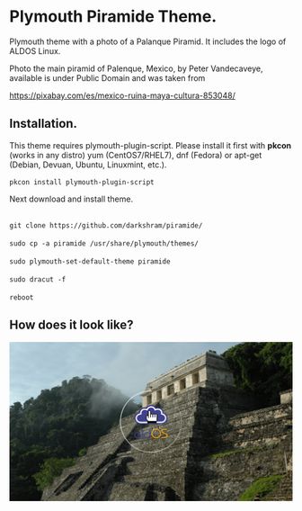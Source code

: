 # Plymouth Piramide Theme.
Plymouth theme with a photo of a Palanque Piramid. It includes the logo of ALDOS Linux.

Photo the main piramid of Palenque, Mexico, by Peter Vandecaveye, available is under Public Domain and was taken from

https://pixabay.com/es/mexico-ruina-maya-cultura-853048/

## Installation.

This theme requires plymouth-plugin-script. Please install it first with **pkcon** (works in any distro) yum (CentOS7/RHEL7), dnf (Fedora) or apt-get (Debian, Devuan, Ubuntu, Linuxmint, etc.).

```
pkcon install plymouth-plugin-script
```

Next download and install theme.

```

git clone https://github.com/darkshram/piramide/

sudo cp -a piramide /usr/share/plymouth/themes/

sudo plymouth-set-default-theme piramide

sudo dracut -f

reboot
```
## How does it look like?

![image](./preview.png)
